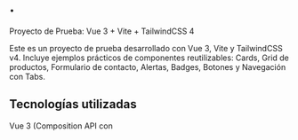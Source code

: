 # .

Proyecto de Prueba: Vue 3 + Vite + TailwindCSS 4

Este es un proyecto de prueba desarrollado con Vue 3, Vite y TailwindCSS v4.
Incluye ejemplos prácticos de componentes reutilizables: Cards, Grid de productos, Formulario de contacto, Alertas, Badges, Botones y Navegación con Tabs.

## Tecnologías utilizadas

Vue 3 (Composition API con <script setup>)

Vite como bundler ultrarrápido

TailwindCSS v4 para estilos utilitarios

ESLint + Prettier para linting y formateo

src/
  assets/
    tailwind.css        # Estilos globales con Tailwind
  components/
    AppHeader.vue
    AppFooter.vue
    ProductCard.vue
    ProductGrid.vue
    ContactForm.vue
    AlertsGroup.vue
    BadgesButtons.vue
    TabsNav.vue
  App.vue               # Componente raíz que orquesta todo
  main.js               # Punto de entrada de la aplicación

## Componentes principales

AppHeader / AppFooter → Cabecera y pie de página

ProductGrid + ProductCard → Renderizan una cuadrícula de productos

ContactForm → Formulario de contacto simple

AlertsGroup → Alertas de éxito, advertencia y error

BadgesButtons → Ejemplos de badges y botones con Tailwind

TabsNav → Navegación por pestañas con v-model

## Demostración

Aquí puedes ver un video de ejemplo del proyecto en ejecución:

👉 Ver video de demostración

📌 Notas

Proyecto creado únicamente con fines de aprendizaje/prueba

Perfecto como base para practicar Vue + Tailwind

Fácil de extender con vue-router y Pinia

## Customize configuration

See [Vite Configuration Reference](https://vite.dev/config/).

## Project Setup

```sh
npm install
```

### Compile and Hot-Reload for Development

```sh
npm run dev
```

### Compile and Minify for Production

```sh
npm run build
```

### Lint with [ESLint](https://eslint.org/)

```sh
npm run lint
```

